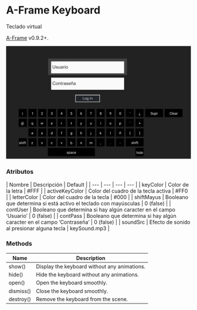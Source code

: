 # A-Frame Keyboard

Teclado virtual

[A-Frame](https://aframe.io/) v0.9.2+.

![](static/screenshot.png)

### Atributos

| Nombre | Descripción | Default |
| --- | --- | --- | --- |
| keyColor | Color de la letra | #FFF |
| activeKeyColor | Color del cuadro de la tecla activa | #FF0 |
| letterColor | Color del cuadro de la tecla | #000 |
| shiftMayus | Booleano que determina si está activo el teclado con mayúsculas | 0 (false) |
| contUser | Booleano que determina si hay algún caracter en el campo ‘Usuario’ | 0 (false) |
| contPass | Booleano que determina si hay algún caracter en el campo ‘Contraseña’ | 0 (false) |
| soundSrc | Efecto de sonido al presionar alguna tecla | keySound.mp3 |

### Methods

| Name | Description |
| --- | --- |
| show() | Display the keyboard without any animations. |
| hide() | Hide the keyboard without any animations. |
| open() | Open the keyboard smoothly. |
| dismiss() | Close the keyboard smoothly. |
| destroy() | Remove the keyboard from the scene. |
